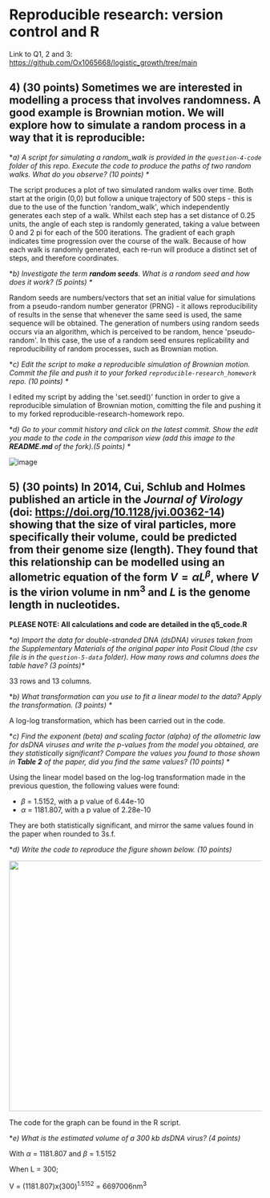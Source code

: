 # Reproducible research: version control and R

Link to Q1, 2 and 3: https://github.com/Ox1065668/logistic_growth/tree/main
   
## **4) (**30 points**) Sometimes we are interested in modelling a process that involves randomness. A good example is Brownian motion. We will explore how to simulate a random process in a way that it is reproducible:**

   **a) A script for simulating a random_walk is provided in the `question-4-code` folder of this repo. Execute the code to produce the paths of two random walks. What do you observe? (10 points) \**

The script produces a plot of two simulated random walks over time. Both start at the origin (0,0) but follow a unique trajectory of 500 steps - this is due to the use of the function 'random_walk', which independently generates each step of a walk. Whilst each step has a set distance of 0.25 units, the angle of each step is randomly generated, taking a value between 0 and 2 pi for each of the 500 iterations. The gradient of each graph indicates time progression over the course of the walk. Because of how each walk is randomly generated, each re-run will produce a distinct set of steps, and therefore coordinates. 

   **b) Investigate the term **random seeds**. What is a random seed and how does it work? (5 points) \**

Random seeds are numbers/vectors that set an initial value for simulations from a pseudo-random number generator (PRNG) - it allows reproducibility of results in the sense that whenever the same seed is used, the same sequence will be obtained. The generation of numbers using random seeds occurs via an algorithm, which is perceived to be random, hence 'pseudo-random'. In this case, the use of a random seed ensures replicability and reproducibility of random processes, such as Brownian motion.
   
**c) Edit the script to make a reproducible simulation of Brownian motion. Commit the file and push it to your forked `reproducible-research_homework` repo. (10 points) \**

I edited my script by adding the 'set.seed()' function in order to give a reproducible simulation of Brownian motion, comitting the file and pushing it to my forked reproducible-research-homework repo. 
   
**d) Go to your commit history and click on the latest commit. Show the edit you made to the code in the comparison view (add this image to the **README.md** of the fork).(5 points) \**

   ![image](https://github.com/user-attachments/assets/f1b96811-1033-4749-a1ff-49193370469f)


## 5) (**30 points**) In 2014, Cui, Schlub and Holmes published an article in the *Journal of Virology* (doi: https://doi.org/10.1128/jvi.00362-14) showing that the size of viral particles, more specifically their volume, could be predicted from their genome size (length). They found that this relationship can be modelled using an allometric equation of the form **$`V = \alpha L^{\beta}`$**, where $`V`$ is the virion volume in nm<sup>3</sup> and $`L`$ is the genome length in nucleotides. 
**PLEASE NOTE: All calculations and code are detailed in the q5_code.R**

   **a) Import the data for double-stranded DNA (dsDNA) viruses taken from the Supplementary Materials of the original paper into Posit Cloud (the csv file is in the `question-5-data` folder). How many rows and columns does the table have? (3 points)\**

33 rows and 13 columns. 

   **b) What transformation can you use to fit a linear model to the data? Apply the transformation. (3 points) \**

A log-log transformation, which has been carried out in the code. 
   
   **c) Find the exponent (beta) and scaling factor (alpha) of the allometric law for dsDNA viruses and write the p-values from the model you obtained, are they statistically significant? Compare the values you found to those shown in **Table 2** of the paper, did you find the same values? (10 points) \**

Using the linear model based on the log-log transformation made in the previous question, the following values were found:

- $\beta$ = 1.5152, with a p value of 6.44e-10
- $\alpha$ = 1181.807, with a p value of 2.28e-10

They are both statistically significant, and mirror the same values found in the paper when rounded to 3s.f. 

   **d) Write the code to reproduce the figure shown below. (10 points)*

  <p align="center">
     <img src="https://github.com/josegabrielnb/reproducible-research_homework/blob/main/question-5-data/allometric_scaling.png" width="600" height="500">
  </p>

The code for the graph can be found in the R script. 

  **e) What is the estimated volume of a 300 kb dsDNA virus? (4 points)*

With $\alpha$ = 1181.807 and $\beta$ = 1.5152 

When L = 300; 

V = (1181.807)x(300)<sup>1.5152</sup> = 6697006nm<sup>3</sup>

